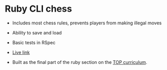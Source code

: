 # Ruby CLI chess
- Includes most chess rules, prevents players from making illegal moves
- Ability to save and load
- Basic tests in RSpec
- [Live link](https://replit.com/@jacky321/Ruby-CLI-chess?v=1)

- Built as the final part of the ruby section on the [TOP curriculum](https://www.theodinproject.com/lessons/ruby-ruby-final-project).
